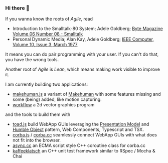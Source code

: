 ### Hi there 👋

If you wanna know the roots of _Agile_, read

* Introduction to the Smalltalk-80 System; Adele Goldberg; [Byte Magazine Volume 06 Number 08 - Smalltalk](https://archive.org/details/byte-magazine-1981-08)
* Personal Dynamic Media; Alan Kay, Adele Goldberg; [IEEE Computer, Volume 10, Issue 3, March 1977](https://ieeexplore.ieee.org/document/1646405)

It means you can do pair programming with your user. If you can't do that, you have the wrong tools.

Another root of _Agile_ is _Lean_, which means making work visible to improve it.

I am currently building two applications:

* [makehuman.js](https://github.com/markandre13/makehuman.js) a variant of [Makehuman](http://www.makehumancommunity.org) with some features missing and some (being) added, like motion capturing.
* [workflow](https://github.com/markandre13/workflow) a 2d vector graphics program

and the tools to build them with

* [toad.js](https://github.com/markandre13/toad.js) build WebApp GUIs leveraging the [Presentation Model](https://martinfowler.com/eaaDev/PresentationModel.html) and [Humble Object](https://martinfowler.com/bliki/HumbleObject.html) pattern, Web Components, Typescript and TSX.
* [corba.js](https://github.com/markandre13/corba.js) / [corba.cc](https://github.com/markandre13/corba.cc) seamlessly connect WebApp GUIs with what does not fit into the browser.
* [async.cc](https://github.com/markandre13/async.cc) an ECMA script style C++ coroutine class for corba.cc
* [kaffeeklatsch](https://github.com/markandre13/kaffeeklatsch) an C++ unit test framework similar to RSpec / Mocha & Chai

